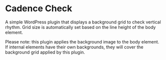 Cadence Check
=============

A simple WordPress plugin that displays a background grid to check vertical rhythm. Grid size is automatically set based on the line height of the body element.

Please note: this plugin applies the background image to the body element. If internal elements have their own backgrounds, they will cover the background grid applied by this plugin.
